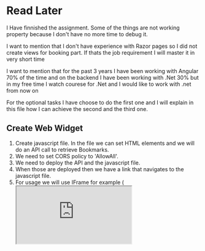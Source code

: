 <h1>Read Later</h1>
<p> I Have finnished the assignment. Some of the things are not working property because I don't have no more time to debug it.</p>
<p> I want to mention that I don't have experience with Razor pages so I did not create views for booking part. If thats the job requirement I will master it in very short time</p>
<p>I want to mention that for the past 3 years I have been working with Angular 70% of the time and on the backend I have been working with .Net 30% but in my free time I watch courese for .Net and I would like to work with .net from now on</p>
<p> For the optional tasks I have choose to do the first one and I will explain in this file how I can achieve the second and the third one.</p>
<h2>Create Web Widget</h2>
<ol>
  <li>Create javascript file. In the file we can set HTML elements and we will do an API call to retrieve Bookmarks.</li>
  <li>We need to set CORS policy to 'AllowAll'.</li>
  <li>We need to deploy the API and the javascript file.</li>
    <li>When those are deployed then we have a link that navigates to the javascript file.</li>
    <li>For usage we will use IFrame for example (<iframe src="https://linktothewidged">)</li>
    <li>If someone wants to use the widget they just simply needs to add the Iframe tag in their frontend app.</li>
</ol>
<h2>Tracking and reporting</h2>
Because I have no experience with Razor app I am not familiar if there are any nuget packages that can automatically make this processes. So I will explain it in two different ways.</p>
<h2>First way</h2>
<ol>
  <li>Crete multiple API endpoints that accepts calls when some of the bookmark is saved, get shortened url, get statisctis.</li>
  <li>Create a model with following variables: User,Bookmark,ClickLog,ShortUrl</li>
  <li>Create service ShortenUrl which it will provide short urls.</li>
  <li>In order for the statistics to be shown I will use 'Database Query' for 'Chart Data' in razor page.</li>
</ol>
<h2>Second way</h2>
<ol>
  <li>I will use third party services for this kind of requirement.</li>
  <li>Set up Google Analytics account and add tracking rules.</li>
  <li>Access the Google Data API programmatically.</li>
  <li>I will show the data with help of "Chart data" in razor page.</li>
</ol>
